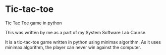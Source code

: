 # Tic-tac-toe
Tic Tac Toe game in python

This was written by me as a part of my System Software Lab Course.


It is a tic-tac-toe game written in python using minimax algorithm.
As it uses minimax algorithm, the player can never win against the computer.

